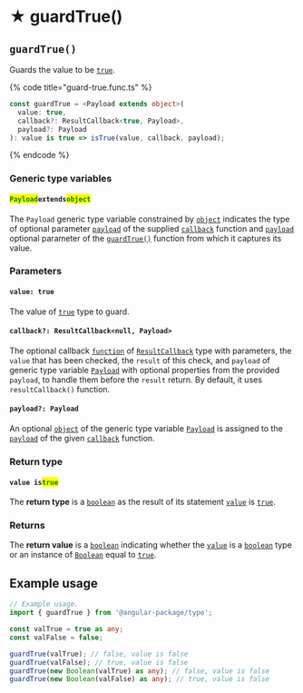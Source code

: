 # ★ guardTrue()

## `guardTrue()`

Guards the value to be [`true`](https://developer.mozilla.org/en-US/docs/Web/JavaScript/Reference/Global\_Objects/Boolean).

{% code title="guard-true.func.ts" %}
```typescript
const guardTrue = <Payload extends object>(
  value: true,
  callback?: ResultCallback<true, Payload>,
  payload?: Payload
): value is true => isTrue(value, callback, payload);
```
{% endcode %}

### Generic type variables

#### <mark style="color:green;">**`Payload`**</mark>**`extends`**<mark style="color:green;">**`object`**</mark>

The `Payload` generic type variable constrained by [`object`](https://www.typescriptlang.org/docs/handbook/basic-types.html#object) indicates the type of optional parameter [`payload`](../types/resultcallback.md#payload-payload) of the supplied [`callback`](page-3.md#callback-resultcallback-less-than-type-payload-greater-than) function and [`payload`](page-3.md#payload-payload) optional parameter of the [`guardTrue()`](page-3.md#guardtrue) function from which it captures its value.

### Parameters

#### `value: true`

The value of [`true`](https://developer.mozilla.org/en-US/docs/Web/JavaScript/Reference/Global\_Objects/Boolean) type to guard.

#### `callback?: ResultCallback<null, Payload>`

The optional callback [`function`](https://developer.mozilla.org/en-US/docs/Web/JavaScript/Guide/Functions) of [`ResultCallback`](../types/resultcallback.md) type with parameters, the `value` that has been checked, the `result` of this check, and `payload` of generic type variable [`Payload`](page-3.md#payloadextendsobject) with optional properties from the provided `payload`, to handle them before the `result` return. By default, it uses `resultCallback()` function.

#### `payload?: Payload`

An optional [`object`](https://developer.mozilla.org/en-US/docs/Web/JavaScript/Reference/Global\_Objects/Object) of the generic type variable [`Payload`](page-3.md#payloadextendsobject-object) is assigned to the [`payload`](../types/resultcallback.md#payload-payload) of the given [`callback`](page-3.md#callback-resultcallback-less-than-bigint-payload-greater-than) function.

### Return type

#### `value is`<mark style="color:green;">`true`</mark>

The **return type** is a [`boolean`](https://www.typescriptlang.org/docs/handbook/basic-types.html#boolean) as the result of its statement [`value`](page-3.md#value-true) is [`true`](https://www.typescriptlang.org/docs/handbook/basic-types.html#boolean).

### Returns

The **return value** is a [`boolean`](https://developer.mozilla.org/en-US/docs/Web/JavaScript/Reference/Global\_Objects/Boolean) indicating whether the [`value`](page-3.md#value-true) is a [`boolean`](https://developer.mozilla.org/en-US/docs/Web/JavaScript/Reference/Global\_Objects/Boolean) type or an instance of [`Boolean`](https://developer.mozilla.org/en-US/docs/Web/JavaScript/Reference/Global\_Objects/Boolean) equal to [`true`](https://developer.mozilla.org/en-US/docs/Web/JavaScript/Reference/Global\_Objects/Boolean).

## Example usage

```typescript
// Example usage.
import { guardTrue } from '@angular-package/type';

const valTrue = true as any;
const valFalse = false;

guardTrue(valTrue); // false, value is false
guardTrue(valFalse); // true, value is false
guardTrue(new Boolean(valTrue) as any); // false, value is false
guardTrue(new Boolean(valFalse) as any); // true, value is false
```
